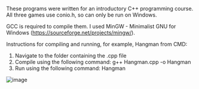 These programs were written for an introductory C++ programming course. All three games use conio.h, so can only be run on Windows.

GCC is required to compile them. I used MinGW - Minimalist GNU for Windows (https://sourceforge.net/projects/mingw/).

Instructions for compiling and running, for example, Hangman from CMD:

1. Navigate to the folder containing the .cpp file
2. Compile using the following command:
   g++ Hangman.cpp -o Hangman
4. Run using the following command:
   Hangman


![image](https://github.com/haved-jossain/cpp-console-games/assets/145239371/b62ba09d-bba7-4514-807a-7bd1a2a59e38)
